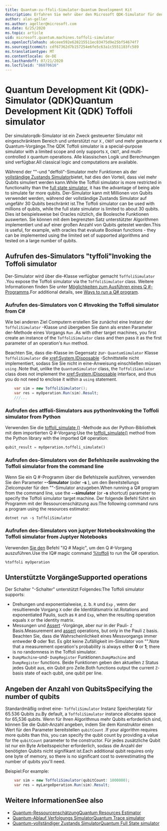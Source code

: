```yaml
---
title: Quantum-zu-ffoli-Simulator-Quantum Development Kit
description: Erfahren Sie mehr über den Microsoft QDK-Simulator für den Einsatz von Microsoft QDK, einen speziellen Zweck-Quantum-Simulator, der mit Millionen von Qubits verwendet werden kann
author: alan-geller
ms.author: ageller@microsoft.com
ms.date: 6/25/2020
ms.topic: article
uid: microsoft.quantum.machines.toffoli-simulator
ms.openlocfilehash: a6ceee592e628215511ec83475d9e25bf54674f7
ms.sourcegitcommit: cdf67362d7b157254e6fe5c63a1c5551183fc589
ms.translationtype: MT
ms.contentlocale: de-DE
ms.lasthandoff: 07/21/2020
ms.locfileid: "86870616"
---
```

# <a name="quantum-development-kit-qdk-toffoli-simulator"></a><span data-ttu-id="d3493-103">Quantum Development Kit (QDK)-Simulator (QDK)</span><span class="sxs-lookup"><span data-stu-id="d3493-103">Quantum Development Kit (QDK) Toffoli simulator</span></span>

<span data-ttu-id="d3493-104">Der simulatorqdk-Simulator ist ein Zweck gesteuerter Simulator mit eingeschränktem Bereich und unterstützt nur `X` , `CNOT` und mehr gesteuerte `X` Quantum-Vorgänge.</span><span class="sxs-lookup"><span data-stu-id="d3493-104">The QDK Toffoli simulator is a special-purpose simulator with a limited scope and only supports `X`, `CNOT`, and multi-controlled `X` quantum operations.</span></span> <span data-ttu-id="d3493-105">Alle klassischen Logik und Berechnungen sind verfügbar.</span><span class="sxs-lookup"><span data-stu-id="d3493-105">All classical logic and computations are available.</span></span>

<span data-ttu-id="d3493-106">Während der ""-und "deffoli"-Simulator mehr Funktionen als der [vollständige Zustands Simulator](xref:microsoft.quantum.machines.full-state-simulator)bietet, hat dies den Vorteil, dass viel mehr Qubits simuliert werden kann.</span><span class="sxs-lookup"><span data-stu-id="d3493-106">While the Toffoli simulator is more restricted in functionality than the [full state simulator](xref:microsoft.quantum.machines.full-state-simulator), it has the advantage of being able to simulate far more qubits.</span></span> <span data-ttu-id="d3493-107">Der-Simulator kann mit Millionen von Qubits verwendet werden, während der vollständige Zustands Simulator auf ungefähr 30 Qubits beschränkt ist.</span><span class="sxs-lookup"><span data-stu-id="d3493-107">The Toffoli simulator can be used with millions of qubits, while the full state simulator is limited to about 30 qubits.</span></span> <span data-ttu-id="d3493-108">Dies ist beispielsweise bei Oracles nützlich, die Boolesche Funktionen auswerten. Sie können mit dem begrenzten Satz unterstützter Algorithmen implementiert und auf einer großen Anzahl von Qubits getestet werden.</span><span class="sxs-lookup"><span data-stu-id="d3493-108">This is useful, for example, with oracles that evaluate Boolean functions - they can be implemented using the limited set of supported algorithms and tested on a large number of qubits.</span></span>

## <a name="invoking-the-toffoli-simulator"></a><span data-ttu-id="d3493-109">Aufrufen des-Simulators "tyffoli"</span><span class="sxs-lookup"><span data-stu-id="d3493-109">Invoking the Toffoli simulator</span></span>

<span data-ttu-id="d3493-110">Der-Simulator wird über die-Klasse verfügbar gemacht `ToffoliSimulator` .</span><span class="sxs-lookup"><span data-stu-id="d3493-110">You expose the Toffoli simulator via the `ToffoliSimulator` class.</span></span> <span data-ttu-id="d3493-111">Weitere Informationen finden Sie unter [Möglichkeiten zum Ausführen eines Q #-Programms](xref:microsoft.quantum.guide.host-programs).</span><span class="sxs-lookup"><span data-stu-id="d3493-111">For additional details, see [Ways to run a Q# program](xref:microsoft.quantum.guide.host-programs).</span></span>

### <a name="invoking-the-toffoli-simulator-from-c"></a><span data-ttu-id="d3493-112">Aufrufen des-Simulators von C #</span><span class="sxs-lookup"><span data-stu-id="d3493-112">Invoking the Toffoli simulator from C#</span></span>

<span data-ttu-id="d3493-113">Wie bei anderen Ziel Computern erstellen Sie zunächst eine Instanz der `ToffoliSimulator` -Klasse und übergeben Sie dann als ersten Parameter der-Methode eines Vorgangs `Run` .</span><span class="sxs-lookup"><span data-stu-id="d3493-113">As with other target machines, you first create an instance of the `ToffoliSimulator` class and then pass it as the first parameter of an operation's `Run` method.</span></span>

<span data-ttu-id="d3493-114">Beachten Sie, dass die-Klasse im Gegensatz zur- `QuantumSimulator` Klasse `ToffoliSimulator` die <xref:System.IDisposable> -Schnittstelle nicht implementiert, sodass Sie Sie nicht in eine-Anweisung einschließen müssen `using` .</span><span class="sxs-lookup"><span data-stu-id="d3493-114">Note that, unlike the `QuantumSimulator` class, the `ToffoliSimulator` class does not implement the <xref:System.IDisposable> interface, and thus you do not need to enclose it within a `using` statement.</span></span>

```csharp
    var sim = new ToffoliSimulator();
    var res = myOperation.Run(sim).Result;
    ///...
```

### <a name="invoking-the-toffoli-simulator-from-python"></a><span data-ttu-id="d3493-115">Aufrufen des atffoli-Simulators aus python</span><span class="sxs-lookup"><span data-stu-id="d3493-115">Invoking the Toffoli simulator from Python</span></span>

<span data-ttu-id="d3493-116">Verwenden Sie die [toffoli_simulate ()](https://docs.microsoft.com/python/qsharp/qsharp.loader.qsharpcallable) -Methode aus der Python-Bibliothek mit dem importierten Q #-Vorgang:</span><span class="sxs-lookup"><span data-stu-id="d3493-116">Use the [toffoli_simulate()](https://docs.microsoft.com/python/qsharp/qsharp.loader.qsharpcallable) method from the Python library with the imported Q# operation:</span></span>

```python
qubit_result = myOperation.toffoli_simulate()
```

### <a name="invoking-the-toffoli-simulator-from-the-command-line"></a><span data-ttu-id="d3493-117">Aufrufen des-Simulators von der Befehlszeile aus</span><span class="sxs-lookup"><span data-stu-id="d3493-117">Invoking the Toffoli simulator from the command line</span></span>

<span data-ttu-id="d3493-118">Wenn Sie ein Q #-Programm über die Befehlszeile ausführen, verwenden Sie den Parameter **--Simulator** (oder **-s** ), um den Bereitstellungs Zielcomputer für den ""-Simulator anzugeben.</span><span class="sxs-lookup"><span data-stu-id="d3493-118">When running a Q# program from the command line, use the **--simulator** (or **-s** shortcut) parameter to specify the Toffoli simulator target machine.</span></span> <span data-ttu-id="d3493-119">Der folgende Befehl führt ein Programm mit der Ressourcenschätzung aus:</span><span class="sxs-lookup"><span data-stu-id="d3493-119">The following command runs a program using the resources estimator:</span></span> 

```dotnetcli
dotnet run -s ToffoliSimulator
```

### <a name="invoking-the-toffoli-simulator-from-juptyer-notebooks"></a><span data-ttu-id="d3493-120">Aufrufen des-Simulators von juptyer Notebooks</span><span class="sxs-lookup"><span data-stu-id="d3493-120">Invoking the Toffoli simulator from Juptyer Notebooks</span></span>

<span data-ttu-id="d3493-121">Verwenden [Sie den](xref:microsoft.quantum.iqsharp.magic-ref.toffoli) Befehl "IQ # Magic", um den Q #-Vorgang auszuführen.</span><span class="sxs-lookup"><span data-stu-id="d3493-121">Use the IQ# magic command [%toffoli](xref:microsoft.quantum.iqsharp.magic-ref.toffoli) to run the Q# operation.</span></span>

```
%toffoli myOperation
```

## <a name="supported-operations"></a><span data-ttu-id="d3493-122">Unterstützte Vorgänge</span><span class="sxs-lookup"><span data-stu-id="d3493-122">Supported operations</span></span>

<span data-ttu-id="d3493-123">Der Schalter "-Schalter" unterstützt Folgendes:</span><span class="sxs-lookup"><span data-stu-id="d3493-123">The Toffoli simulator supports:</span></span>

* <span data-ttu-id="d3493-124">Drehungen und exponentialweise, z. b. `R` und `Exp` , wenn der resultierende Vorgang `X` oder die Identitätsmatrix ist.</span><span class="sxs-lookup"><span data-stu-id="d3493-124">Rotations and exponentiated Paulis, such as `R` and `Exp`, when the resulting operation equals `X` or the identity matrix.</span></span>
* <span data-ttu-id="d3493-125">Messungen und [Assert](xref:microsoft.quantum.diagnostics.assertmeasurement) -Vorgänge, aber nur in der Pauli- `Z` Basis.</span><span class="sxs-lookup"><span data-stu-id="d3493-125">Measurement and [assert](xref:microsoft.quantum.diagnostics.assertmeasurement) operations, but only in the Pauli `Z` basis.</span></span> <span data-ttu-id="d3493-126">Beachten Sie, dass die Wahrscheinlichkeit eines Messvorgangs immer entweder **0** oder **1**ist. Es gibt keine Zufälligkeit im-Simulator von "".</span><span class="sxs-lookup"><span data-stu-id="d3493-126">Note that a measurement operation's probability is always either **0** or **1**; there is no randomness in the Toffoli simulator.</span></span>
* <span data-ttu-id="d3493-127">`DumpMachine`-und- `DumpRegister` Funktionen.</span><span class="sxs-lookup"><span data-stu-id="d3493-127">`DumpMachine` and `DumpRegister` functions.</span></span>
<span data-ttu-id="d3493-128">Beide Funktionen geben den aktuellen `Z` Status jedes Qubit aus, ein Qubit pro Zeile.</span><span class="sxs-lookup"><span data-stu-id="d3493-128">Both functions output the current `Z`-basis state of each qubit, one qubit per line.</span></span>

## <a name="specifying-the-number-of-qubits"></a><span data-ttu-id="d3493-129">Angeben der Anzahl von Qubits</span><span class="sxs-lookup"><span data-stu-id="d3493-129">Specifying the number of qubits</span></span>

<span data-ttu-id="d3493-130">Standardmäßig ordnet eine- `ToffoliSimulator` Instanz Speicherplatz für 65.536 Qubits zu.</span><span class="sxs-lookup"><span data-stu-id="d3493-130">By default, a `ToffoliSimulator` instance allocates space for 65,536 qubits.</span></span>
<span data-ttu-id="d3493-131">Wenn für Ihren Algorithmus mehr Qubits erforderlich sind, können Sie die Qubit-Anzahl angeben, indem Sie dem Konstruktor einen Wert für den Parameter bereitstellen `qubitCount` .</span><span class="sxs-lookup"><span data-stu-id="d3493-131">If your algorithm requires more qubits than this, you can specify the qubit count by providing a value for the `qubitCount` parameter to the constructor.</span></span>
<span data-ttu-id="d3493-132">Für jedes zusätzliche Qubit ist nur ein Byte Arbeitsspeicher erforderlich, sodass die Anzahl der benötigten Qubits nicht signifikant ist.</span><span class="sxs-lookup"><span data-stu-id="d3493-132">Each additional qubit requires only one byte of memory, so there is no significant cost to overestimating the number of qubits you'll need.</span></span>

<span data-ttu-id="d3493-133">Beispiel:</span><span class="sxs-lookup"><span data-stu-id="d3493-133">For example:</span></span>

```csharp
    var sim = new ToffoliSimulator(qubitCount: 1000000);
    var res = myLargeOperation.Run(sim).Result;
```

## <a name="see-also"></a><span data-ttu-id="d3493-134">Weitere Informationen</span><span class="sxs-lookup"><span data-stu-id="d3493-134">See also</span></span>

- [<span data-ttu-id="d3493-135">Quantum-Ressourcenschätzung</span><span class="sxs-lookup"><span data-stu-id="d3493-135">Quantum Resources Estimator</span></span>](xref:microsoft.quantum.machines.resources-estimator)
- [<span data-ttu-id="d3493-136">Quantum-Ablauf Verfolgungs Simulator</span><span class="sxs-lookup"><span data-stu-id="d3493-136">Quantum Trace simulator</span></span>](xref:microsoft.quantum.machines.qc-trace-simulator.intro)
- [<span data-ttu-id="d3493-137">Quantum-vollständiger Zustands Simulator</span><span class="sxs-lookup"><span data-stu-id="d3493-137">Quantum Full State simulator</span></span>](xref:microsoft.quantum.machines.full-state-simulator) 